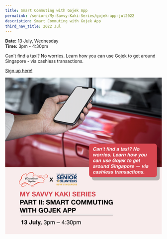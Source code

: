 ```yaml
---
title: Smart Commuting with Gojek App
permalink: /seniors/My-Savvy-Kaki-Series/gojek-app-jul2022
description: Smart Commuting with Gojek App
third_nav_title: 2022 Jul
---
```


**Date:** 13 July, Wednesday
<br> **Time:** 3pm - 4:30pm

Can't find a taxi? No worries. Learn how you can use Gojek to get around Singapore - via cashless transactions.

[Sign up here!](https://go.gov.sg/seniors-gojekapp-jul22)

![free webinars on smart commuting with gojek app for seniors](/images/Jul%202022/13%20Jul_Seniors.jpeg)